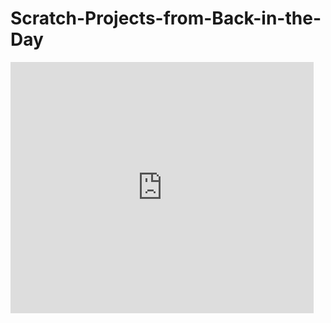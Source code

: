 # Scratch-Projects-from-Back-in-the-Day

<iframe src="https://scratch.mit.edu/projects/10592647/embed" allowtransparency="true" width="485" height="402" frameborder="0" scrolling="no" allowfullscreen></iframe>
